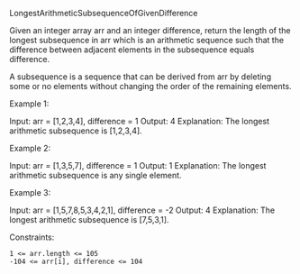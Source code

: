 LongestArithmeticSubsequenceOfGivenDifference

Given an integer array arr and an integer difference, return the length of the longest subsequence in arr which is an arithmetic sequence such that the difference between adjacent elements in the subsequence equals difference.

A subsequence is a sequence that can be derived from arr by deleting some or no elements without changing the order of the remaining elements.

Example 1:

Input: arr = [1,2,3,4], difference = 1
Output: 4
Explanation: The longest arithmetic subsequence is [1,2,3,4].

Example 2:

Input: arr = [1,3,5,7], difference = 1
Output: 1
Explanation: The longest arithmetic subsequence is any single element.

Example 3:

Input: arr = [1,5,7,8,5,3,4,2,1], difference = -2
Output: 4
Explanation: The longest arithmetic subsequence is [7,5,3,1].

Constraints:

    1 <= arr.length <= 105
    -104 <= arr[i], difference <= 104
